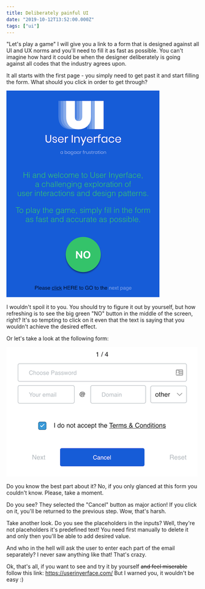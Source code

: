 ```yaml
---
title: Deliberately painful UI
date: "2019-10-12T13:52:00.000Z"
tags: ["ui"]
---
```


"Let's play a game" I will give you a link to a form that is designed against all UI and UX norms and you'll need to fill it as fast as possible. You can't imagine how hard it could be when the designer deliberately is going against all codes that the industry agrees upon.

<!-- end -->

It all starts with the first page - you simply need to get past it and start filling the form. What should you click in order to get through?

![Painful UI - Start](painful-ui-00.png)

I wouldn't spoil it to you. You should try to figure it out by yourself, but how refreshing is to see the big green "NO" button in the middle of the screen, right? It's so tempting to click on it even that the text is saying that you wouldn't achieve the desired effect.

Or let's take a look at the following form:

![Painful UI - Form](painful-ui-01.png)

Do you know the best part about it? No, if you only glanced at this form you couldn't know. Please, take a moment.

Do you see? They selected the "Cancel" button as major action! If you click on it, you'll be returned to the previous step. Wow, that's harsh.

Take another look. Do you see the placeholders in the inputs? Well, they're not placeholders it's predefined text! You need first manually to delete it and only then you'll be able to add desired value.

And who in the hell will ask the user to enter each part of the email separately? I never saw anything like that! That's crazy.

Ok, that's all, if you want to see and try it by yourself ~~and feel miserable~~ follow this link: https://userinyerface.com/ But I warned you, it wouldn't be easy :)
